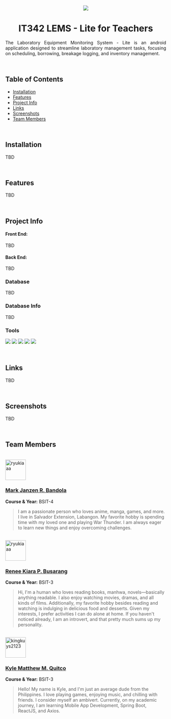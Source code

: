 <!--suppress ALL -->

<!-- Project Banner -->
<br>

<p align="center">
    <a href="#" align="center">
        <img src="https://i.imgur.com/Wi7UDJU.png" />
    </a>
</p>

<h1 align="center">IT342 LEMS - Lite for Teachers</h1>

<!-- Project Descripton -->

<p align="justify">
    The Laboratory Equipment Monitoring System - Lite is an android application designed to streamline laboratory management tasks, focusing on scheduling, borrowing, breakage logging, and inventory management.
</p>

<br>

<!-- Project Table of Contents -->

## Table of Contents
- [Installation](#installation)
- [Features](#features)
- [Project Info](#project-info)
- [Links](#links)
- [Screenshots](#screenshots)
- [Team Members](#team-members)

<br>

<!-- Project Installation -->

## Installation

TBD

<br>

<!-- Project Features -->

## Features

TBD

<br>

<!-- Project Info -->

## Project Info

#### Front End:
TBD

#### Back End:
TBD

### Database

TBD

### Database Info

TBD

### Tools

<p align="left">
    <a href="#tools"><img src="https://img.shields.io/badge/IntelliJ_IDEA-000000.svg?style=for-the-badge&logo=intellij-idea&logoColor=white" /></a>
    <a href="#tools"><img src="https://img.shields.io/badge/git-%23F05033.svg?style=for-the-badge&logo=git&logoColor=white" /></a>
    <a href="#tools"><img src="https://img.shields.io/badge/ClickUp-white?style=for-the-badge&logo=ClickUp&logoColor=black" /></a>
    <a href="#tools"><img src="https://img.shields.io/badge/Figma-F24E1E?style=for-the-badge&logo=figma&logoColor=white" /></a>
    <a href="#tools"><img src="https://img.shields.io/badge/Canva-%2300C4CC.svg?&style=for-the-badge&logo=Canva&logoColor=white" /></a>
</p>

<br>

## Links

TBD

<br>

## Screenshots

TBD

<br>

## Team Members

<br>

<img width="64" title="Bandola, Mark Janzen" src="https://avatars.githubusercontent.com/u/143799613" alt="ryukiaaa" />

### [Mark Janzen R. Bandola](https://github.com/MarkJanzenB)

**Course & Year:** BSIT-4

>I am a passionate person who loves anime, manga, games, and more. I live in Salvador Extension, Labangon. My favorite hobby is spending time with my loved one and playing War Thunder. I am always eager to learn new things and enjoy overcoming challenges.
<br>

<img width="64" title="Busarang, Renee Kiara P." src="https://avatars.githubusercontent.com/u/99311033" alt="ryukiaaa" />

### [Renee Kiara P. Busarang](https://github.com/ryukiaaa)

**Course & Year:** BSIT-3

> Hi, I'm a human who loves reading books, manhwa, novels—basically anything readable. I also enjoy watching movies, dramas, and all kinds of films. Additionally, my favorite hobby besides reading and watching is indulging in delicious food and desserts. Given my interests, I prefer activities I can do alone at home. If you haven't noticed already, I am an introvert, and that pretty much sums up my personality.
<br>

<img width="64" title="Quitco, Kyle Matthew M." src="https://avatars.githubusercontent.com/u/114457180?v=4" alt="kingkuys2123" />

### [Kyle Matthew M. Quitco](https://github.com/kingkuys2123)

**Course & Year:** BSIT-3

> Hello! My name is Kyle, and I'm just an average dude from the Philippines. I love playing games, enjoying music, and chilling with friends. I consider myself an ambivert. Currently, on my academic journey, I am learning Mobile App Development, Spring Boot, ReactJS, and Axios.
